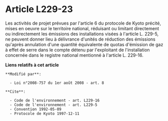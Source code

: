 # Article L229-23

Les activités de projet prévues par l'article 6 du protocole de Kyoto précité, mises en oeuvre sur le territoire national,
réduisant ou limitant directement ou indirectement les émissions des installations visées à l'article L. 229-5, ne peuvent
donner lieu à délivrance d'unités de réduction des émissions qu'après annulation d'une quantité équivalente de quotas
d'émission de gaz à effet de serre dans le compte détenu par l'exploitant de l'installation concernée dans le registre
national mentionné à l'article L. 229-16.

**Liens relatifs à cet article**

	**Modifié par**:

	  - Loi n°2008-757 du 1er août 2008 - art. 8

	**Cite**:

	  - Code de l'environnement - art. L229-16
	  - Code de l'environnement - art. L229-5
	  - Convention 1992-05-09
	  - Protocole de Kyoto 1997-12-11

